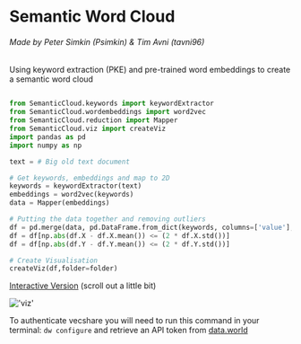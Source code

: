 # Semantic Word Cloud

###### Made by Peter Simkin (Psimkin) & Tim Avni (tavni96)

Using keyword extraction (PKE) and pre-trained word embeddings to create a semantic word cloud

```python

from SemanticCloud.keywords import keywordExtractor
from SemanticCloud.wordembeddings import word2vec
from SemanticCloud.reduction import Mapper
from SemanticCloud.viz import createViz
import pandas as pd
import numpy as np

text = # Big old text document

# Get keywords, embeddings and map to 2D
keywords = keywordExtractor(text)
embeddings = word2vec(keywords)
data = Mapper(embeddings)

# Putting the data together and removing outliers
df = pd.merge(data, pd.DataFrame.from_dict(keywords, columns=['value'], orient='index'), left_index=True, right_index=True)
df = df[np.abs(df.X - df.X.mean()) <= (2 * df.X.std())]
df = df[np.abs(df.Y - df.Y.mean()) <= (2 * df.Y.std())]

# Create Visualisation
createViz(df,folder=folder)


```

[Interactive Version](http://bl.ocks.org/tavni96/68d6ee63385d1a5a22a595efb3440378/6530e477ce5a979db1e32435b7ead1ffb5d66401) (scroll out a little bit)


!['viz'](https://i.imgur.com/nr2pgc3.png)


To authenticate vecshare you will need to run this command in your terminal:
``` dw configure ``` and retrieve an API token from [data.world](https://data.world/)